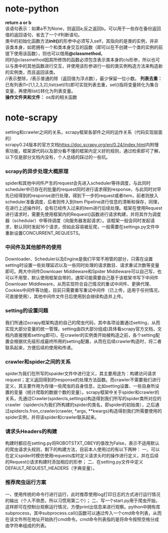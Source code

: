 # note-python
<strong>return a or b</strong>
<br>
该语句表示：如果a不为None，则返回a;反之返回b。可以用于一些存在备份返回值的返回语句，省去了一个if判断语句。
<br>
类中的初始化函数方法<strong>__init__()</strong>的形参中必须写入self，其指向的是类的实例，并非该类本身，如若拥有一个和类本身交互的函数（即可以在不创建一个类的实例的前提下使用该函数），则也可以借用<strong>@classmethod</strong>。<br>
同时@classmethod因其所修饰的函数必须包含表示类本身的cls形参，所以也可以与类中的其他函数进行交互，并使用该形参进行一般的类实例构造方法来构造新的实例类，而且返回该类。<br>
//表示整除，/表示普通的除（返回值为浮点数），最少保留一位小数。
<strong>列表去重：</strong>已有列表l1=[1,1,2,3,2];list(set(l1))即可实现列表去重，set()指将变量转化为集合变量，再使用list()转化为列表变量。<br>
<strong>操作文件夹和文件：</strong>  os库的相关函数
# note-scrapy
setting和crawler之间的关系，scrapy框架各部件之间的运作关系（代码实现层面的）<br>
scrapy0.24版本的官方文档<span>https://doc.scrapy.org/en/0.24/index.html</span>内附搜索功能，框架源代码以及部分看不懂的框架内定义好的规则，通过检索即可了解，以下仅是部分文档内没有，个人总结的踩过的一些坑。<br>

<h3>scrapy的异步处理大概原理</h3>
spider和其他中间件产生的request会先进入scheduler等待调度，与此同时scheduler中已存在的批量的request同时进行请求得到response，与此同时对早先已经得到的response进行处理，得到下一步的request或者item，前者则放入scheduler准备调度，后者则传入到Item Pipeline进行信息的清晰和保存，同理，在进行上述操作时，会有已经传入过来的item进行后续处理。框架在使用Request进行请求时，需要先使用框架内的Request()函数进行请求构建，并将其作为调度器（schedular）中等待调度（向服务器发起请求）。该框架一般会同时发起请求，默认同时发起16个请求，但如此容易被反爬，一般需要在settings.py文件中重新设置CONCURRENT_REQUESTS。<br>
<h3>中间件及其他部件的使用</h3>
Downloader、Scheduler以及Engine是我们平常不用管的部分，只需在设置setting时设置一些处理延迟以及一些同时处理的请求数目、请求重试次数等变量即可。两大中间件Downloaer Middleware和Spider Middleware可以自己写，也可以不用管，默认使用框架自带的，通常可能需要自己基于该框架书写下中间件Downloaer Middleware，从而实现符合自己情况的重试中间件、更换代理、Cookies中间件等功能，目前只需要重写重试中间件（已上传，适用于任何情况，可直接使用），其他中间件文件日后使用到会继续构造并上传。

<h3>setting的设置问题</h3>
我们所通过scrapy框架构造的自己的爬虫代码，其中各项设置通过setting，从而实现大部分变量的统一管理。setting由四大部分组成(具体看scrapy官方文档，文档内直接搜索setting即可)，在crawler的实例类开始被构造之前，各个setting配置会根据优先级形成最终所用的setting配置，从而在后续crawler构造时，将二者联系起来，方便后续的使用和传递。<br>

<h3>crawler和spider之间的关系</h3>
spider为我们在所写的spaider文件中进行定义，其主要用途为：构建访问请求request；定义返回得到的response的处理方法函数。而crawler不需要我们进行定义，其主要作用为存储一些爬虫的自身信息，比如setting设置、一些自身所设置的变量（统计爬取的数据个数的变量）。scrapy框架中关于spider和crawler的关系，先通过Crawler(spidercls,settings)构造得到我们所写的spider类所对应的crawler（spidercls为我们所构建的spider的类名，即spider的初始类），之后通过spidercls.fron_crawler(crawler, *args, **kwargs)构造得到我们所需要使用的spider实例，并将该spider和crawler联系起来。<br>


<h3>请求头Headers的构建</h3>
构建时都应在setting.py将ROBOTSTXT_OBEY的值改为False，表示不适用默认的爬虫请求头规则，剩下的构建方法，目前本人使用过的有以下两种：
一、可以在定义spider时模仿使用requests库时定义请求头时的操作进行定义，并在后续的Request()请求构建时添加相应的形参；
二、在setting.py文件中定义DEFAULT_REQUEST_HEADERS（字典变量）。<br>

<h3>推荐爬虫运行方案</h3>
一、使用传统的命令行进行运行，此时推荐使用log打印日志的方式进行运行情况的输出（个人不熟悉，所以习惯用第二个）；
二、写一个start.py用于爬虫开始，这样即可在控制台观察运行情况，方便print出信息来进行观察。python中拥有库subprocess，其中subprocess.call()函数可以通过传入一个cmd命令列表，从而在该文件所在地址开始执行cmd命令。cmd命令列表指的是将命令按照空格分成由字符串组成的列表。



